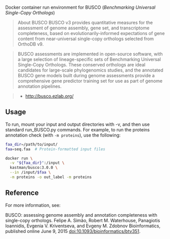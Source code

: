 Docker container run environment for BUSCO (*Benchmarking Universal Single-Copy Orthologs*)

> About BUSCO
> BUSCO v3 provides quantitative measures for the assessment of genome assembly, gene set, and transcriptome completeness, based on evolutionarily-informed expectations of gene content from near-universal single-copy orthologs selected from OrthoDB v9.

> BUSCO assessments are implemented in open-source software, with a large selection of lineage-specific sets of Benchmarking Universal Single-Copy Orthologs. These conserved orthologs are ideal candidates for large-scale phylogenomics studies, and the annotated BUSCO gene models built during genome assessments provide a comprehensive gene predictor training set for use as part of genome annotation pipelines.

> - http://busco.ezlab.org/


## Usage

To run, mount your input and output directories with -v, and then use standard run_BUSCO.py commands. For example, to run the proteins annotation check (with `-m proteins`), use the following:

``` bash
faa_dir=/path/to/input/
faa=seq.faa  # Protein-formatted input files

docker run \
  -v "${faa_dir}":/input \
  kastman/busco:3.0.0 \
  --in /input/$faa \
  -m proteins -o out_label -m proteins
```


## Reference

For more information, see:

BUSCO: assessing genome assembly and annotation completeness with single-copy orthologs.
Felipe A. Simão, Robert M. Waterhouse, Panagiotis Ioannidis, Evgenia V. Kriventseva, and Evgeny M. Zdobnov
Bioinformatics, published online June 9, 2015 [doi:10.1093/bioinformatics/btv351](https://doi.org/10.1093/bioinformatics/btv351).

